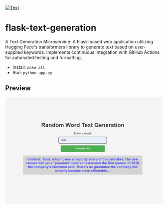 
[![Text](https://github.com/msbeigi/flask-text-generation/actions/workflows/main.yml/badge.svg)](https://github.com/msbeigi/flask-text-generation/actions)
# flask-text-generation
A Text Generation Microservice: A Flask-based web application utilizing Hugging Face's transformers library to generate text based on user-supplied keywords. Implements continuous integration with GitHub Actions for automated testing and formatting.

* Install:  `make all`
* Run:  `python app.py`

## Preview
<img src="https://github.com/msbeigi/flask-text-generation/blob/main/image/preview.jpg"   width="550">
